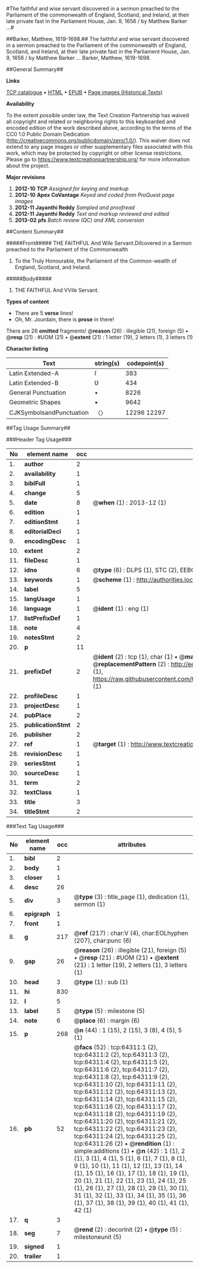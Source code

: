 #The faithful and wise servant discovered in a sermon preached to the Parliament of the commonwealth of England, Scotland, and Ireland, at their late private fast in the Parliament House, Jan. 9, 1656 / by Matthew Barker ...#

##Barker, Matthew, 1619-1698.##
The faithful and wise servant discovered in a sermon preached to the Parliament of the commonwealth of England, Scotland, and Ireland, at their late private fast in the Parliament House, Jan. 9, 1656 / by Matthew Barker ...
Barker, Matthew, 1619-1698.

##General Summary##

**Links**

[TCP catalogue](http://www.ota.ox.ac.uk/tcp/)  • 
[HTML](http://tei.it.ox.ac.uk/tcp/Texts-HTML/free/A30/A30925.html)  • 
[EPUB](http://tei.it.ox.ac.uk/tcp/Texts-EPUB/free/A30/A30925.epub) • 
[Page images (Historical Texts)](https://historicaltexts.jisc.ac.uk/eebo-12609465e)

**Availability**

To the extent possible under law, the Text Creation Partnership has waived all copyright and related or neighboring rights to this keyboarded and encoded edition of the work described above, according to the terms of the CC0 1.0 Public Domain Dedication (http://creativecommons.org/publicdomain/zero/1.0/). This waiver does not extend to any page images or other supplementary files associated with this work, which may be protected by copyright or other license restrictions. Please go to https://www.textcreationpartnership.org/ for more information about the project.

**Major revisions**

1. __2012-10__ __TCP__ *Assigned for keying and markup*
1. __2012-10__ __Apex CoVantage__ *Keyed and coded from ProQuest page images*
1. __2012-11__ __Jayanthi Reddy__ *Sampled and proofread*
1. __2012-11__ __Jayanthi Reddy__ *Text and markup reviewed and edited*
1. __2013-02__ __pfs__ *Batch review (QC) and XML conversion*

##Content Summary##

#####Front#####
THE FAITHFUL And Wiſe Servant.Diſcovered in a Sermon preached to the Parliament of the Commonwealth 
1. To the Truly Honourable, the Parliament of the Common-wealth of England, Scotland, and Ireland.

#####Body#####

1. THE FAITHFUL And VViſe Servant.

**Types of content**

  * There are 5 **verse** lines!
  * Oh, Mr. Jourdain, there is **prose** in there!

There are 26 **omitted** fragments! 
 @__reason__ (26) : illegible (21), foreign (5)  •  @__resp__ (21) : #UOM (21)  •  @__extent__ (21) : 1 letter (19), 2 letters (1), 3 letters (1)

**Character listing**


|Text|string(s)|codepoint(s)|
|---|---|---|
|Latin Extended-A|ſ|383|
|Latin Extended-B|Ʋ|434|
|General Punctuation|•|8226|
|Geometric Shapes|▪|9642|
|CJKSymbolsandPunctuation|〈〉|12296 12297|

##Tag Usage Summary##

###Header Tag Usage###

|No|element name|occ|attributes|
|---|---|---|---|
|1.|__author__|2||
|2.|__availability__|1||
|3.|__biblFull__|1||
|4.|__change__|5||
|5.|__date__|8| @__when__ (1) : 2013-12 (1)|
|6.|__edition__|1||
|7.|__editionStmt__|1||
|8.|__editorialDecl__|1||
|9.|__encodingDesc__|1||
|10.|__extent__|2||
|11.|__fileDesc__|1||
|12.|__idno__|6| @__type__ (6) : DLPS (1), STC (2), EEBO-CITATION (1), OCLC (1), VID (1)|
|13.|__keywords__|1| @__scheme__ (1) : http://authorities.loc.gov/ (1)|
|14.|__label__|5||
|15.|__langUsage__|1||
|16.|__language__|1| @__ident__ (1) : eng (1)|
|17.|__listPrefixDef__|1||
|18.|__note__|4||
|19.|__notesStmt__|2||
|20.|__p__|11||
|21.|__prefixDef__|2| @__ident__ (2) : tcp (1), char (1)  •  @__matchPattern__ (2) : ([0-9\-]+):([0-9IVX]+) (1), (.+) (1)  •  @__replacementPattern__ (2) : http://eebo.chadwyck.com/downloadtiff?vid=$1&page=$2 (1), https://raw.githubusercontent.com/textcreationpartnership/Texts/master/tcpchars.xml#$1 (1)|
|22.|__profileDesc__|1||
|23.|__projectDesc__|1||
|24.|__pubPlace__|2||
|25.|__publicationStmt__|2||
|26.|__publisher__|2||
|27.|__ref__|1| @__target__ (1) : http://www.textcreationpartnership.org/docs/. (1)|
|28.|__revisionDesc__|1||
|29.|__seriesStmt__|1||
|30.|__sourceDesc__|1||
|31.|__term__|2||
|32.|__textClass__|1||
|33.|__title__|3||
|34.|__titleStmt__|2||


###Text Tag Usage###

|No|element name|occ|attributes|
|---|---|---|---|
|1.|__bibl__|2||
|2.|__body__|1||
|3.|__closer__|1||
|4.|__desc__|26||
|5.|__div__|3| @__type__ (3) : title_page (1), dedication (1), sermon (1)|
|6.|__epigraph__|1||
|7.|__front__|1||
|8.|__g__|217| @__ref__ (217) : char:V (4), char:EOLhyphen (207), char:punc (6)|
|9.|__gap__|26| @__reason__ (26) : illegible (21), foreign (5)  •  @__resp__ (21) : #UOM (21)  •  @__extent__ (21) : 1 letter (19), 2 letters (1), 3 letters (1)|
|10.|__head__|3| @__type__ (1) : sub (1)|
|11.|__hi__|830||
|12.|__l__|5||
|13.|__label__|5| @__type__ (5) : milestone (5)|
|14.|__note__|6| @__place__ (6) : margin (6)|
|15.|__p__|268| @__n__ (44) : 1 (15), 2 (15), 3 (8), 4 (5), 5 (1)|
|16.|__pb__|52| @__facs__ (52) : tcp:64311:1 (2), tcp:64311:2 (2), tcp:64311:3 (2), tcp:64311:4 (2), tcp:64311:5 (2), tcp:64311:6 (2), tcp:64311:7 (2), tcp:64311:8 (2), tcp:64311:9 (2), tcp:64311:10 (2), tcp:64311:11 (2), tcp:64311:12 (2), tcp:64311:13 (2), tcp:64311:14 (2), tcp:64311:15 (2), tcp:64311:16 (2), tcp:64311:17 (2), tcp:64311:18 (2), tcp:64311:19 (2), tcp:64311:20 (2), tcp:64311:21 (2), tcp:64311:22 (2), tcp:64311:23 (2), tcp:64311:24 (2), tcp:64311:25 (2), tcp:64311:26 (2)  •  @__rendition__ (1) : simple:additions (1)  •  @__n__ (42) : 1 (1), 2 (1), 3 (1), 4 (1), 5 (1), 6 (1), 7 (1), 8 (1), 9 (1), 10 (1), 11 (1), 12 (1), 13 (1), 14 (1), 15 (1), 16 (1), 17 (1), 18 (1), 19 (1), 20 (1), 21 (1), 22 (1), 23 (1), 24 (1), 25 (1), 26 (1), 27 (1), 28 (1), 29 (1), 30 (1), 31 (1), 32 (1), 33 (1), 34 (1), 35 (1), 36 (1), 37 (1), 38 (1), 39 (1), 40 (1), 41 (1), 42 (1)|
|17.|__q__|3||
|18.|__seg__|7| @__rend__ (2) : decorInit (2)  •  @__type__ (5) : milestoneunit (5)|
|19.|__signed__|1||
|20.|__trailer__|1||
